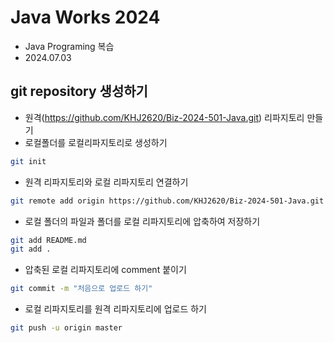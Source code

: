 # Java Works 2024
- Java Programing 복습
- 2024.07.03

## git repository 생성하기
- 원격(https://github.com/KHJ2620/Biz-2024-501-Java.git) 리파지토리 만들기
- 로컬폴더를 로컬리파지토리로 생성하기
```bash
git init
```
- 원격 리파지토리와 로컬 리파지토리 연결하기
```bash
git remote add origin https://github.com/KHJ2620/Biz-2024-501-Java.git 
```
- 로컬 폴더의 파일과 폴더를 로컬 리파지토리에 압축하여 저장하기
```bash
git add README.md
git add .
```
- 압축된 로컬 리파지토리에 comment 붙이기
```bash
git commit -m "처음으로 업로드 하기"
```
- 로컬 리파지토리를 원격 리파지토리에 업로드 하기
```bash
git push -u origin master
```